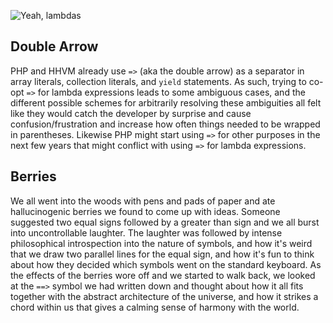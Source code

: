 ![Yeah, lambdas](/images/lambdaop.jpg)

## Double Arrow

PHP and HHVM already use `=>` (aka the double arrow) as a separator in array literals, collection literals, and `yield` statements. As such, trying to co-opt `=>` for lambda expressions leads to some ambiguous cases, and the different possible schemes for arbitrarily resolving these ambiguities all felt like they would catch the developer by surprise and cause confusion/frustration and increase how often things needed to be wrapped in parentheses. Likewise PHP might start using `=>` for other purposes in the next few years that might conflict with using `=>` for lambda expressions.

## Berries

We all went into the woods with pens and pads of paper and ate hallucinogenic berries we found to come up with ideas. Someone suggested two equal signs followed by a greater than sign and we all burst into uncontrollable laughter. The laughter was followed by intense philosophical introspection into the nature of symbols, and how it's weird that we draw two parallel lines for the equal sign, and how it's fun to think about how they decided which symbols went on the standard keyboard. As the effects of the berries wore off and we started to walk back, we looked at the `==>` symbol we had written down and thought about how it all fits together with the abstract architecture of the universe, and how it strikes a chord within us that gives a calming sense of harmony with the world.

